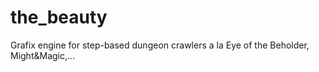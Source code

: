 # the_beauty
Grafix engine for step-based dungeon crawlers a la Eye of the Beholder, Might&amp;Magic,...

